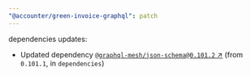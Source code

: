 ```yaml
---
"@accounter/green-invoice-graphql": patch
---
```

dependencies updates:
  - Updated dependency [`@graphql-mesh/json-schema@0.101.2` ↗︎](https://www.npmjs.com/package/@graphql-mesh/json-schema/v/0.101.2) (from `0.101.1`, in `dependencies`)
